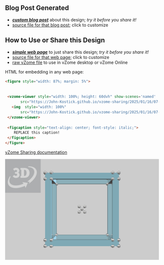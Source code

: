 
## Blog Post Generated

 - [***custom blog post***](<https://John-Kostick.github.io/vzome-sharing/2025/01/16/Tubular-Zonohedra-Constructions-3-07-49-58.html>) about this design; *try it before you share it!*
 - [source file for that blog post](<https://github.com/John-Kostick/vzome-sharing/edit/main/_posts/2025-01-16-Tubular-Zonohedra-Constructions-3-07-49-58.md>); click to customize
 


## How to Use or Share this Design

 - [***simple web page***](<https://John-Kostick.github.io/vzome-sharing/2025/01/16/07-49-58-Tubular-Zonohedra-Constructions-3/>) to just share this design; *try it before you share it!*
 - [source file for that web page](<https://github.com/John-Kostick/vzome-sharing/edit/main/2025/01/16/07-49-58-Tubular-Zonohedra-Constructions-3/index.md>); click to customize
 - [raw vZome file](<https://raw.githubusercontent.com/John-Kostick/vzome-sharing/main/2025/01/16/07-49-58-Tubular-Zonohedra-Constructions-3/Tubular-Zonohedra-Constructions-3.vZome>) to use in vZome desktop or vZome Online
 
 HTML for embedding in any web page:
 ```html
<figure style="width: 87%; margin: 5%">
  
  
  <vzome-viewer style="width: 100%; height: 60dvh" show-scenes='named'
        src="https://John-Kostick.github.io/vzome-sharing/2025/01/16/07-49-58-Tubular-Zonohedra-Constructions-3/Tubular-Zonohedra-Constructions-3.vZome" >
    <img  style="width: 100%"
        src="https://John-Kostick.github.io/vzome-sharing/2025/01/16/07-49-58-Tubular-Zonohedra-Constructions-3/Tubular-Zonohedra-Constructions-3.png" >
  </vzome-viewer>

  <figcaption style="text-align: center; font-style: italic;">
     REPLACE this caption!
  </figcaption>
</figure>

 ```

[vZome Sharing documentation](https://vzome.github.io/vzome/sharing.html#how-it-works)

![Image](<Tubular-Zonohedra-Constructions-3.png>)

